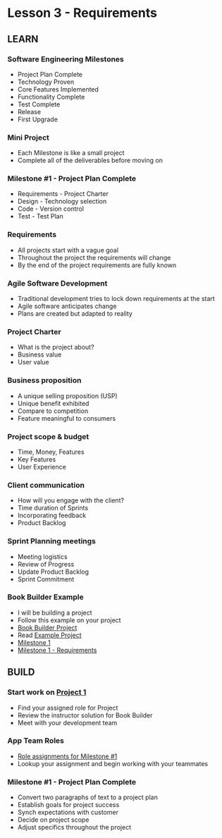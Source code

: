 # Lesson 3 - Requirements

## LEARN

### Software Engineering Milestones
* Project Plan Complete
* Technology Proven
* Core Features Implemented
* Functionality Complete
* Test Complete
* Release
* First Upgrade

### Mini Project
* Each Milestone is like a small project
* Complete all of the deliverables before moving on

### Milestone #1 - Project Plan Complete
* Requirements - Project Charter
* Design - Technology selection
* Code - Version control
* Test - Test Plan

### Requirements
* All projects start with a vague goal
* Throughout the project the requirements will change
* By the end of the project requirements are fully known

### Agile Software Development
* Traditional development tries to lock down requirements at the start
* Agile software anticipates change
* Plans are created but adapted to reality

### Project Charter
* What is the project about?
* Business value
* User value

### Business proposition
* A unique selling proposition (USP)
* Unique benefit exhibited
* Compare to competition
* Feature meaningful to consumers

### Project scope & budget
* Time, Money, Features
* Key Features
* User Experience

### Client communication
* How will you engage with the client?
* Time duration of Sprints
* Incorporating feedback
* Product Backlog

### Sprint Planning meetings
* Meeting logistics
* Review of Progress
* Update Product Backlog
* Sprint Commitment

### Book Builder Example
* I will be building a project
* Follow this example on your project
* [Book Builder Project](https://github.com/Mark-Seaman/Mark-Seaman.github.io/blob/master/BookBuilder/Index.md)
* Read [Example Project](../docs/ExampleProject)
* [Milestone 1](https://github.com/Mark-Seaman/Mark-Seaman.github.io/blob/master/BookBuilder/Milestone-1/Index.md)
* [Milestone 1 - Requirements](https://github.com/Mark-Seaman/Mark-Seaman.github.io/blob/master/BookBuilder/Milestone-1/Requirements.md)


## BUILD

### Start work on [Project 1](../project/01)
* Find your assigned role for Project
* Review the instructor solution for Book Builder
* Meet with your development team

### App Team Roles
* [Role assignments for Milestone #1](../docs/AppTeamRoles)
* Lookup your assignment and begin working with your teammates

### Milestone #1 - Project Plan Complete
* Convert two paragraphs of text to a project plan
* Establish goals for project success
* Synch expectations with customer
* Decide on project scope
* Adjust specifics throughout the project

